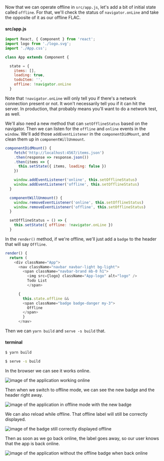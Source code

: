 Now that we can operate offline in `src/app.js`, let's add a bit of initial state called `offline`. For that, we'll check the status of `navigator.onLine` and take the opposite of it as our offline FLAC.

#### src/app.js
```js
import React, { Component } from 'react';
import logo from './logo.svg';
import './App.css';

class App extends Component {

  state = {
    items: [],
    loading: true,
    todoItem: '',
    offline: !navigator.onLine
  }
```

Note that `!navigator.onLine` will only tell you if there's a network connection present or not. It won't necessarily tell you if it can hit the server. In production, that probably means you'll want to do a network test, as well.

We'll also need a new method that can `setOfflineStatus` based on the navigator. Then we can listen for the `offline` and `online` events in the `window`. We'll add those `addEventListener` in the `componentDidMount`, and clean them up in `componentWillUnmount`.

```js
componentDidMount() {
    fetch('http://localhost:4567/items.json')
    .then(response => response.json())
    .then(items => {
      this.setState({ items, loading: false })
    })

    window.addEventListener('online', this.setOfflineStatus)
    window.addEventListener('offline', this.setOfflineStatus)
  }

  componentWillUnmount() {
    window.removeEventListener('online', this.setOfflineStatus)
    window.removeEventListener('offline', this.setOfflineStatus)
  }

  setOfflineStatus = () => {
    this.setState({ offline: !navigator.onLine })
  }
```

In the `render()` method, if we're offline, we'll just add a `badge` to the header that will say `Offline`. 

```js
render() {
  return (
    <div className="App">
      <nav className="navbar navbar-light bg-light">
        <span className="navbar-brand mb-0 h1">
          <img src={logo} className="App-logo" alt="logo" />
          Todo List
          </span>

      {
        this.state.offline &&
        <span className="badge badge-danger my-3">
          Offline
        </span>
        }
      </nav>
```
Then we can `yarn build` and `serve -s build` that.

#### terminal
```bash
$ yarn build
```
```bash
$ serve -s build
```

In the browser we can see it works online. 

![image of the application working online](https://res.cloudinary.com/dg3gyk0gu/image/upload/v1544582333/transcript-images/react-add-an-offline-status-indicator-to-a-pwa-with-react-online.png)

Then when we switch to offline mode, we can see the new badge and the header right away.

![image of the application in offline mode with the new badge](https://res.cloudinary.com/dg3gyk0gu/image/upload/v1544582340/transcript-images/react-add-an-offline-status-indicator-to-a-pwa-with-react-offline.png)

We can also reload while offline. That offline label will still be correctly displayed.

![image of the badge still correctly displayed offline](https://res.cloudinary.com/dg3gyk0gu/image/upload/v1544582340/transcript-images/react-add-an-offline-status-indicator-to-a-pwa-with-react-offline.png-again.png)

 Then as soon as we go back online, the label goes away, so our user knows that the app is back online.

 ![image of the application without the offline badge when back online](https://res.cloudinary.com/dg3gyk0gu/image/upload/v1544582333/transcript-images/react-add-an-offline-status-indicator-to-a-pwa-with-react-online.pngagain.png)